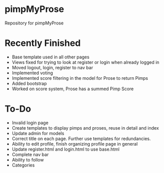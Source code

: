 # pimpMyProse
Repository for pimpMyProse

# Recently Finished
+ Base template used in all other pages
+ Views fixed for trying to look at register or login when already logged in
+ Moved logout, login, register to nav bar
+ Implemented voting
+ Implemented score filtering in the model for Prose to return Pimps
+ Added bootstrap
+ Worked on score system, Prose has a summed Pimp Score

# To-Do
+ Invalid login page
+ Create templates to display pimps and proses, reuse in detail and index
+ Update admin for models
+ Correct title on each page. Further use templates for redundancies.
+ Ability to edit profile, finish organizing profile page in general
+ Update register.html and login.html to use base.html
+ Complete nav bar
+ Ability to follow
+ Categories